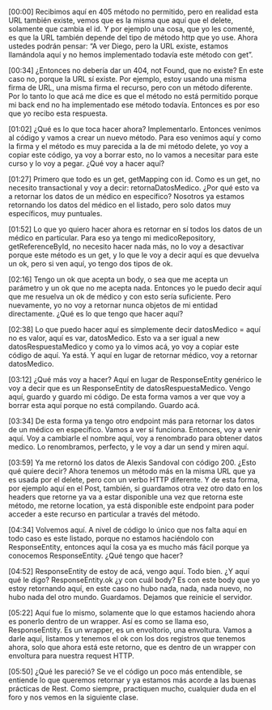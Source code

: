 [00:00] Recibimos aquí en 405 método no permitido, pero en realidad esta URL también existe, vemos que es la misma que aquí que el delete, solamente que cambia el id. Y por ejemplo una cosa, que yo les comenté, es que la URL también depende del tipo de método http que yo use. Ahora ustedes podrán pensar: “A ver Diego, pero la URL existe, estamos llamándola aquí y no hemos implementado todavía este método con get”.

[00:34] ¿Entonces no debería dar un 404, not Found, que no existe? En este caso no, porque la URL sí existe. Por ejemplo, estoy usando una misma firma de URL, una misma firma el recurso, pero con un método diferente. Por lo tanto lo que acá me dice es que el método no está permitido porque mi back end no ha implementado ese método todavía. Entonces es por eso que yo recibo esta respuesta.

[01:02] ¿Qué es lo que toca hacer ahora? Implementarlo. Entonces venimos al código y vamos a crear un nuevo método. Para eso venimos aquí y como la firma y el método es muy parecida a la de mi método delete, yo voy a copiar este código, ya voy a borrar esto, no lo vamos a necesitar para este curso y lo voy a pegar. ¿Qué voy a hacer aquí?

[01:27] Primero que todo es un get, getMapping con id. Como es un get, no necesito transactional y voy a decir: retornaDatosMedico. ¿Por qué esto va a retornar los datos de un médico en específico? Nosotros ya estamos retornando los datos del médico en el listado, pero solo datos muy específicos, muy puntuales.

[01:52] Lo que yo quiero hacer ahora es retornar en sí todos los datos de un médico en particular. Para eso ya tengo mi medicoRepository, getReferenceById, no necesito hacer nada más, no lo voy a desactivar porque este método es un get, y lo que le voy a decir aquí es que devuelva un ok, pero si ven aquí, yo tengo dos tipos de ok.

[02:16] Tengo un ok que acepta un body, o sea que me acepta un parámetro y un ok que no me acepta nada. Entonces yo le puedo decir aquí que me resuelva un ok de médico y con esto sería suficiente. Pero nuevamente, yo no voy a retornar nunca objetos de mi entidad directamente. ¿Qué es lo que tengo que hacer aquí?

[02:38] Lo que puedo hacer aquí es simplemente decir datosMedico = aquí no es valor, aquí es var, datosMedico. Esto va a ser igual a new datosRespuestaMedico y como ya lo vimos acá, yo voy a copiar este código de aquí. Ya está. Y aquí en lugar de retornar médico, voy a retornar datosMedico.

[03:12] ¿Qué más voy a hacer? Aquí en lugar de ResponseEntity genérico le voy a decir que es un ResponseEntity de datosRespuestaMedico. Vengo aquí, guardo y guardo mi código. De esta forma vamos a ver que voy a borrar esta aquí porque no está compilando. Guardo acá.

[03:34] De esta forma ya tengo otro endpoint más para retornar los datos de un médico en específico. Vamos a ver si funciona. Entonces, voy a venir aquí. Voy a cambiarle el nombre aquí, voy a renombrado para obtener datos medico. Lo renombramos, perfecto, y le voy a dar un send y miren aquí.

[03:59] Ya me retornó los datos de Alexis Sandoval con código 200. ¿Esto qué quiere decir? Ahora tenemos un método más en la misma URL que ya es usada por el delete, pero con un verbo HTTP diferente. Y de esta forma, por ejemplo aquí en el Post, también, si guardamos otra vez otro dato en los headers que retorne ya va a estar disponible una vez que retorna este método, me retorne location, ya está disponible este endpoint para poder acceder a este recurso en particular a través del método.

[04:34] Volvemos aquí. A nivel de código lo único que nos falta aquí en todo caso es este listado, porque no estamos haciéndolo con ResponseEntity, entonces aquí la cosa ya es mucho más fácil porque ya conocemos ResponseEntity. ¿Qué tengo que hacer?

[04:52] ResponseEntity de estoy de acá, vengo aquí. Todo bien. ¿Y aquí qué le digo? ResponseEntity.ok ¿y con cuál body? Es con este body que yo estoy retornando aquí, en este caso no hubo nada, nada, nada nuevo, no hubo nada del otro mundo. Guardamos. Dejamos que reinicie el servidor.

[05:22] Aquí fue lo mismo, solamente que lo que estamos haciendo ahora es ponerlo dentro de un wrapper. Así es como se llama eso, ResponseEntity. Es un wrapper, es un envoltorio, una envoltura. Vamos a darle aquí, listamos y tenemos el ok con los dos registros que tenemos ahora, solo que ahora está este retorno, que es dentro de un wrapper con envoltura para nuestra request HTTP.

[05:50] ¿Qué les pareció? Se ve el código un poco más entendible, se entiende lo que queremos retornar y ya estamos más acorde a las buenas prácticas de Rest. Como siempre, practiquen mucho, cualquier duda en el foro y nos vemos en la siguiente clase.